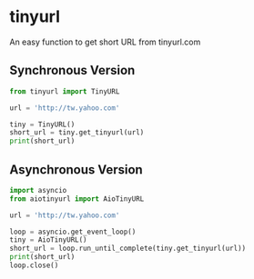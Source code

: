 # tinyurl
An easy function to get short URL from tinyurl.com


Synchronous Version
------------

```python
from tinyurl import TinyURL

url = 'http://tw.yahoo.com'

tiny = TinyURL()
short_url = tiny.get_tinyurl(url)
print(short_url)
```

Asynchronous Version
------------
```python
import asyncio
from aiotinyurl import AioTinyURL

url = 'http://tw.yahoo.com'

loop = asyncio.get_event_loop()
tiny = AioTinyURL()
short_url = loop.run_until_complete(tiny.get_tinyurl(url))
print(short_url)
loop.close()
```
